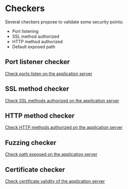 # Checkers

Several checkers propose to validate some security points:
* Port listening
* SSL method authorized
* HTTP method authorized
* Default exposed path

## Port listener checker

[Check ports listen on the application server](./port/README.md)

## SSL method checker

[Check SSL methods authorized on the application server](./sslMethod/README.md)

## HTTP method checker

[Check HTTP methods authorized on the application server](./method/README.md)

## Fuzzing checker

[Check path exposed on the application server](./fuzzing/README.md)

## Certificate checker

[Check certificate validity of the application server](./certificate/README.md)